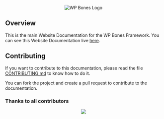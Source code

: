 <p align="center">
  <img src="https://github.com/wpbones/WPBones/assets/432181/13e0e825-9b0d-44c2-a77d-1baad88a1070" alt="WP Bones Logo" />
</p>

## Overview

This is the main Website Documentation for the WP Bones Framework. You can see this Website Documentation live [here](https://wpbones.com/).

## Contributing

If you want to contribute to this documentation, please read the file [CONTRIBUTING.md](CONTRIBUTING.md) to know how to do it.

You can fork the project and create a pull request to contribute to the documentation.

### Thanks to all contributors

<div align="center">
  <a href="https://github.com/wpbones/website-docs/graphs/contributors">
    <img src="https://contrib.rocks/image?repo=wpbones/website-docs" />
  </a>
</div>